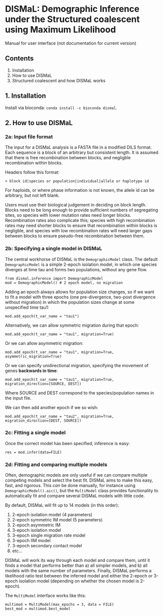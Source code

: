 # DISMaL: Demographic Inference under the Structured coalescent using Maximum Likelihood

Manual for user interface (not documentation for current version)

## Contents
1. Installation
2. How to use DISMaL
3. Structured coalescent and how DISMaL works

## 1. Installation
Install via bioconda: `conda install -c bioconda dismal`.

## 2. How to use DISMaL

### 2a: Input file format
The input for a DISMaL analysis is a FASTA file in a modified DILS format. Each sequence is a block of an arbitrary but consistent length. It is assumed that there is free recombination between blocks, and negligble recombination within blocks.

Headers follow this format:
```
> block id|species or population|individual|allele or haplotype id
```

For haploids, or where phase information is not known, the allele id can be arbitrary, but not left blank.

Users must use their biological judgement in deciding on block length. Blocks need to be long enough to provide sufficient numbers of segregating sites, so species with lower mutation rates need longer blocks. Recombination rates also complicate this; species with high recombination rates may need shorter blocks to ensure that recombination within blocks is negligble, and species with low recombination rates will need larger gaps between blocks to ensure pseudo-free recombination between them.

### 2b: Specifying a single model in DISMaL
The central workhorse of DISMaL is the `DemographicModel` class. The default `DemographicModel` is a simple 2-epoch isolation model, in which one species diverges at time tau and forms two populations, without any gene flow.
```
from dismal.inference import DemographicModel
mod = DemographicModel() # 2 epoch model, no migration
```
Adding an epoch always allows for population size changes, so if we want to fit a model with three epochs (one pre-divergence, two-post divergence without migration) in which the population sizes change at some unspecified time tau1:
```
mod.add_epoch(t_var_name = "tau1")
```

Alternatively, we can allow symmetric migration during that epoch:
```
mod.add_epoch(t_var_name = "tau1", migration=True)
```

Or we can allow asymmetric migration:
```
mod.add_epoch(t_var_name = "tau1", migration=True, asymmetric_migration=True)
```

Or we can specify unidirectional migration, specifying the movement of genes **backwards in time**:
```
mod.add_epoch(t_var_name = "tau1", migration=True, migration_direction=[SOURCE, DEST])
```
Where SOURCE and DEST correspond to the species/population names in the input file.

We can then add another epoch if we so wish:
```
mod.add_epoch(t_var_name = "tau2", migration=True, migration_direction=[DEST, SOURCE])
```

### 2c: Fitting a single model
Once the correct model has been specified, inference is easy:
```
res = mod.infer(data=FILE)
```

### 2d: Fitting and comparing multiple models
Often, demographic models are only useful if we can compare multiple competing models and select the best fit. DISMaL aims to make this easy, fast, and rigorous. This _can_ be done manually, for instance using `DemographicModel().aic()`, but the `MultiModel` class provides functionality to automatically fit and compare several DISMaL models with little code.

By default, DISMaL will fit up to 14 models (in this order):
1. 2-epoch isolation model (4 parameters)
2. 2-epoch symmetric IM model (5 parameters)
3. 2-epoch asymmetric IM
4. 3-epoch isolation model
5. 3-epoch single migration rate model
6. 3-epoch IIM model
7. 3-epoch secondary contact model
8. etc...


DISMaL will work its way through each model and compare them, until it finds a model that performs better than a) all simpler models, and b) all models with the same number of parameters.
Finally, DISMaL performs a likelihood ratio test between the inferred model and either the 2-epoch or 3-epoch isolation model (depending on whether the chosen model is 2-epoch).

The `MultiModel` interface works like this:
```
multimod = MultiModel(max_epochs = 3, data = FILE)
best_mod = multimod.best_model
```
